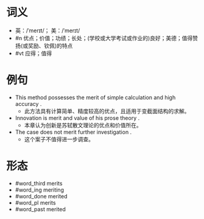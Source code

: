 # 词义
- 英：/ˈmerɪt/； 美：/ˈmerɪt/
- #n 优点；价值；功绩；长处；(学校或大学考试或作业的)良好；美德；值得赞扬(或奖励、钦佩)的特点
- #vt 应得；值得
# 例句
- This method possesses the merit of simple calculation and high accuracy .
	- 此方法具有计算简单、精度较高的优点，且适用于变截面结构的求解。
- Innovation is merit and value of his prose theory .
	- 本章认为创新是苏轼散文理论的优点和价值所在。
- The case does not merit further investigation .
	- 这个案子不值得进一步调查。
# 形态
- #word_third merits
- #word_ing meriting
- #word_done merited
- #word_pl merits
- #word_past merited
